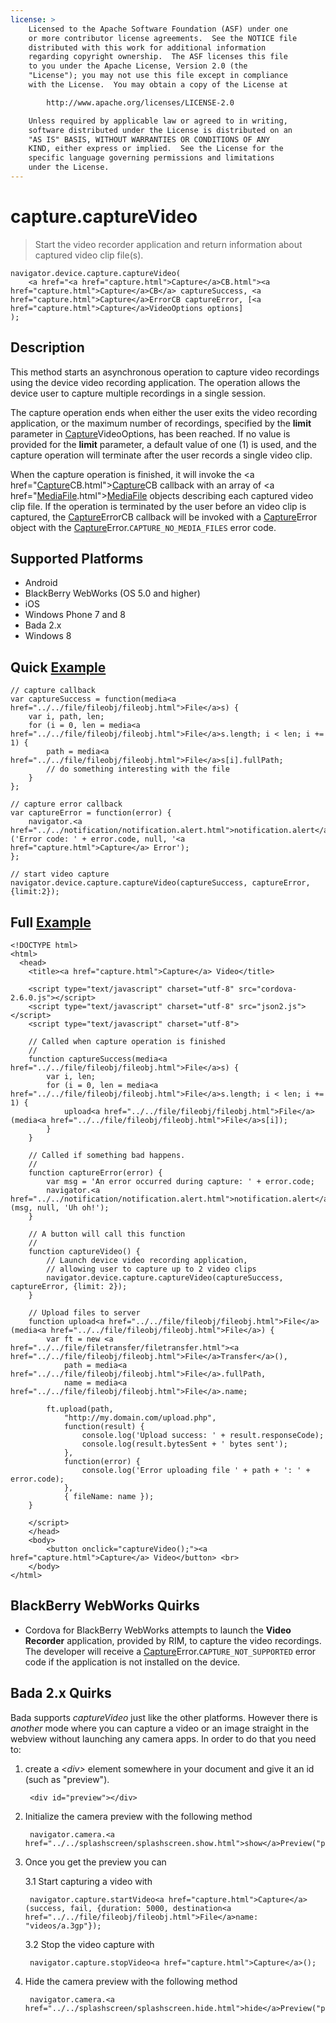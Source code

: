 ```yaml
---
license: >
    Licensed to the Apache Software Foundation (ASF) under one
    or more contributor license agreements.  See the NOTICE file
    distributed with this work for additional information
    regarding copyright ownership.  The ASF licenses this file
    to you under the Apache License, Version 2.0 (the
    "License"); you may not use this file except in compliance
    with the License.  You may obtain a copy of the License at

        http://www.apache.org/licenses/LICENSE-2.0

    Unless required by applicable law or agreed to in writing,
    software distributed under the License is distributed on an
    "AS IS" BASIS, WITHOUT WARRANTIES OR CONDITIONS OF ANY
    KIND, either express or implied.  See the License for the
    specific language governing permissions and limitations
    under the License.
---
```


capture.captureVideo
====================

> Start the video recorder application and return information about captured video clip file(s).

    navigator.device.capture.captureVideo( 
	    <a href="<a href="capture.html">Capture</a>CB.html"><a href="capture.html">Capture</a>CB</a> captureSuccess, <a href="capture.html">Capture</a>ErrorCB captureError, [<a href="capture.html">Capture</a>VideoOptions options]
	);

Description
-----------

This method starts an asynchronous operation to capture video recordings using the device video recording application.  The operation allows the device user to capture multiple recordings in a single session.

The capture operation ends when either the user exits the video recording application, or the maximum number of recordings, specified by the __limit__ parameter in <a href="capture.html">Capture</a>VideoOptions, has been reached.  If no value is provided for the __limit__ parameter, a default value of one (1) is used, and the capture operation will terminate after the user records a single video clip.

When the capture operation is finished, it will invoke the <a href="<a href="capture.html">Capture</a>CB.html"><a href="capture.html">Capture</a>CB</a> callback with an array of <a href="<a href="../media.html">Media</a><a href="../../file/fileobj/fileobj.html">File</a>.html"><a href="../media.html">Media</a><a href="../../file/fileobj/fileobj.html">File</a></a> objects describing each captured video clip file.  If the operation is terminated by the user before an video clip is captured, the <a href="capture.html">Capture</a>ErrorCB callback will be invoked with a <a href="capture.html">Capture</a>Error object with the <a href="capture.html">Capture</a>Error.`CAPTURE_NO_MEDIA_FILES` error code.

Supported Platforms
-------------------

- Android
- BlackBerry WebWorks (OS 5.0 and higher)
- iOS
- Windows Phone 7 and 8
- Bada 2.x
- Windows 8

Quick <a href="../../storage/storage.opendatabase.html">Example</a>
-------------

    // capture callback
    var captureSuccess = function(media<a href="../../file/fileobj/fileobj.html">File</a>s) {
        var i, path, len;
        for (i = 0, len = media<a href="../../file/fileobj/fileobj.html">File</a>s.length; i < len; i += 1) {
            path = media<a href="../../file/fileobj/fileobj.html">File</a>s[i].fullPath;
            // do something interesting with the file
        }
    };

    // capture error callback
    var captureError = function(error) {
        navigator.<a href="../../notification/notification.alert.html">notification.alert</a>('Error code: ' + error.code, null, '<a href="capture.html">Capture</a> Error');
    };

    // start video capture
    navigator.device.capture.captureVideo(captureSuccess, captureError, {limit:2});

Full <a href="../../storage/storage.opendatabase.html">Example</a>
------------

    <!DOCTYPE html>
    <html>
      <head>
        <title><a href="capture.html">Capture</a> Video</title>

        <script type="text/javascript" charset="utf-8" src="cordova-2.6.0.js"></script>
        <script type="text/javascript" charset="utf-8" src="json2.js"></script>
        <script type="text/javascript" charset="utf-8">

        // Called when capture operation is finished
        //
        function captureSuccess(media<a href="../../file/fileobj/fileobj.html">File</a>s) {
            var i, len;
            for (i = 0, len = media<a href="../../file/fileobj/fileobj.html">File</a>s.length; i < len; i += 1) {
                upload<a href="../../file/fileobj/fileobj.html">File</a>(media<a href="../../file/fileobj/fileobj.html">File</a>s[i]);
            }	    
        }

        // Called if something bad happens.
        // 
        function captureError(error) {
	        var msg = 'An error occurred during capture: ' + error.code;
            navigator.<a href="../../notification/notification.alert.html">notification.alert</a>(msg, null, 'Uh oh!');
        }

        // A button will call this function
        //
        function captureVideo() {
            // Launch device video recording application, 
            // allowing user to capture up to 2 video clips
            navigator.device.capture.captureVideo(captureSuccess, captureError, {limit: 2});
        }

        // Upload files to server
        function upload<a href="../../file/fileobj/fileobj.html">File</a>(media<a href="../../file/fileobj/fileobj.html">File</a>) {
            var ft = new <a href="../../file/filetransfer/filetransfer.html"><a href="../../file/fileobj/fileobj.html">File</a>Transfer</a>(),
                path = media<a href="../../file/fileobj/fileobj.html">File</a>.fullPath,
                name = media<a href="../../file/fileobj/fileobj.html">File</a>.name;

            ft.upload(path,
                "http://my.domain.com/upload.php",
                function(result) {
                    console.log('Upload success: ' + result.responseCode);
                    console.log(result.bytesSent + ' bytes sent');
                },
                function(error) {
                    console.log('Error uploading file ' + path + ': ' + error.code);
                },
                { fileName: name });   
        }

        </script>
        </head>
        <body>
            <button onclick="captureVideo();"><a href="capture.html">Capture</a> Video</button> <br>
        </body>
    </html>

BlackBerry WebWorks Quirks
--------------------------

- Cordova for BlackBerry WebWorks attempts to launch the __Video Recorder__ application, provided by RIM, to capture the video recordings.  The developer will receive a <a href="capture.html">Capture</a>Error.`CAPTURE_NOT_SUPPORTED` error code if the application is not installed on the device.

Bada 2.x Quirks
---------------

Bada supports _captureVideo_ just like the other platforms. However there is _another_ mode where you can capture a video or an image straight in the webview without launching any camera apps. In order to do that you need to:

1. create a _&#60;div&#62;_ element somewhere in your document and give it an id (such as "preview"). 

        <div id="preview"></div>

2. Initialize the camera preview with the following method

        navigator.camera.<a href="../../splashscreen/splashscreen.show.html">show</a>Preview("preview");

3. Once you get the preview you can

    3.1 Start capturing a video with

        navigator.capture.startVideo<a href="capture.html">Capture</a>(success, fail, {duration: 5000, destination<a href="../../file/fileobj/fileobj.html">File</a>name: "videos/a.3gp"});
    
    3.2 Stop the video capture with

        navigator.capture.stopVideo<a href="capture.html">Capture</a>();

3. Hide the camera preview with the following method

        navigator.camera.<a href="../../splashscreen/splashscreen.hide.html">hide</a>Preview("preview");

